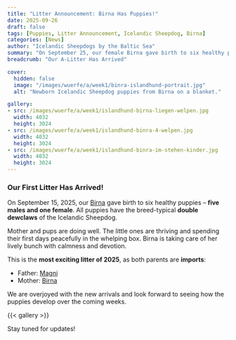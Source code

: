 ```yaml
---
title: "Litter Announcement: Birna Has Puppies!"
date: 2025-09-26
draft: false
tags: [Puppies, Litter Announcement, Icelandic Sheepdog, Birna]
categories: [News]
author: "Icelandic Sheepdogs by the Baltic Sea"
summary: "On September 25, our female Birna gave birth to six healthy puppies – five males and one female."
breadcrumb: "Our A-Litter Has Arrived"

cover:
  hidden: false
  image: "/images/wuerfe/a/week1/binra-islandhund-portrait.jpg"
  alt: "Newborn Icelandic Sheepdog puppies from Birna on a blanket."

gallery:
- src: /images/wuerfe/a/week1/islandhund-birna-liegen-welpen.jpg
  width: 4032
  height: 3024
- src: /images/wuerfe/a/week1/islandhund-binra-4-welpen.jpg
  width: 4032
  height: 3024
- src: /images/wuerfe/a/week1/islandhund-binra-im-stehen-kinder.jpg
  width: 4032
  height: 3024
---
```


### Our First Litter Has Arrived!
On September 15, 2025, our [Birna](/zuchthunde/snjobirta/) gave birth to six healthy puppies – **five males and one female**. All puppies have the breed-typical **double dewclaws** of the Icelandic Sheepdog.

Mother and pups are doing well. The little ones are thriving and spending their first days peacefully in the whelping box. Birna is taking care of her lively bunch with calmness and devotion.

This is the **most exciting litter of 2025**, as both parents are **imports**:
- Father: [Magni](/zuchthunde/magni/)
- Mother: [Birna](/zuchthunde/snjobirta/)

We are overjoyed with the new arrivals and look forward to seeing how the puppies develop over the coming weeks.

{{< gallery >}}

Stay tuned for updates!
